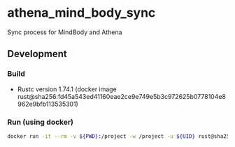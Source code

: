 # athena_mind_body_sync
Sync process for MindBody and Athena

## Development

### Build
- Rustc version 1.74.1 (docker image rust@sha256:fd45a543ed41160eae2ce9e749e5b3c972625b0778104e8962e9bfb113535301)

### Run (using docker)
```bash
docker run -it --rm -v ${PWD}:/project -w /project -u ${UID} rust@sha256:fd45a543ed41160eae2ce9e749e5b3c972625b0778104e8962e9bfb113535301 cargo run
```
